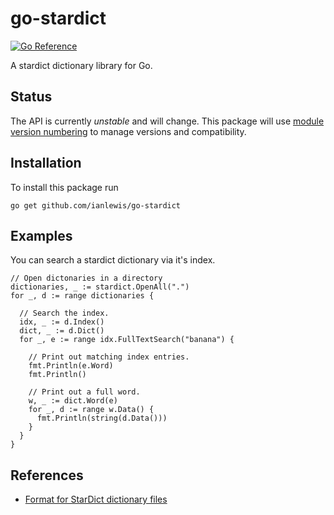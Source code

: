# go-stardict

[![Go Reference](https://pkg.go.dev/badge/github.com/ianlewis/go-stardict.svg)](https://pkg.go.dev/github.com/ianlewis/go-stardict)

A stardict dictionary library for Go.

## Status

The API is currently *unstable* and will change. This package will use [module
version numbering](https://golang.org/doc/modules/version-numbers) to manage
versions and compatibility.

## Installation

To install this package run

`go get github.com/ianlewis/go-stardict`

## Examples

You can search a stardict dictionary via it's index.

```golang
// Open dictonaries in a directory
dictionaries, _ := stardict.OpenAll(".")
for _, d := range dictionaries {

  // Search the index.
  idx, _ := d.Index()
  dict, _ := d.Dict()
  for _, e := range idx.FullTextSearch("banana") {

    // Print out matching index entries.
    fmt.Println(e.Word)
    fmt.Println()

    // Print out a full word.
    w, _ := dict.Word(e)
    for _, d := range w.Data() {
      fmt.Println(string(d.Data()))
    }
  }
}
```

## References

- [Format for StarDict dictionary files](https://github.com/huzheng001/stardict-3/blob/master/dict/doc/StarDictFileFormat)
